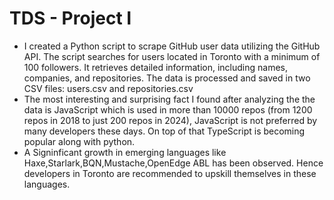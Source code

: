 
# TDS - Project I

* I created a Python script to scrape GitHub user data utilizing the GitHub API. The script searches for users located in Toronto with a minimum of 100 followers. It retrieves detailed information, including names, companies, and repositories. The data is processed and saved in two CSV files: users.csv and repositories.csv
* The most interesting and surprising fact I found after analyzing the the data is JavaScript which is used in more than 10000 repos (from 1200 repos in 2018 to just 200 repos in 2024), JavaScript is not preferred by many developers these days. On top of that TypeScript is becoming popular along with python.
* A Signinficant growth in emerging languages like Haxe,Starlark,BQN,Mustache,OpenEdge ABL has been observed. Hence developers in Toronto are recommended to upskill themselves in these languages.


